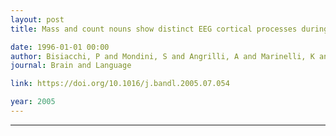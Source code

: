 ```yaml
---
layout: post
title: Mass and count nouns show distinct EEG cortical processes during an explicit semantic task

date: 1996-01-01 00:00
author: Bisiacchi, P and Mondini, S and Angrilli, A and Marinelli, K and Semenza, C
journal: Brain and Language

link: https://doi.org/10.1016/j.bandl.2005.07.054

year: 2005
---
```

---